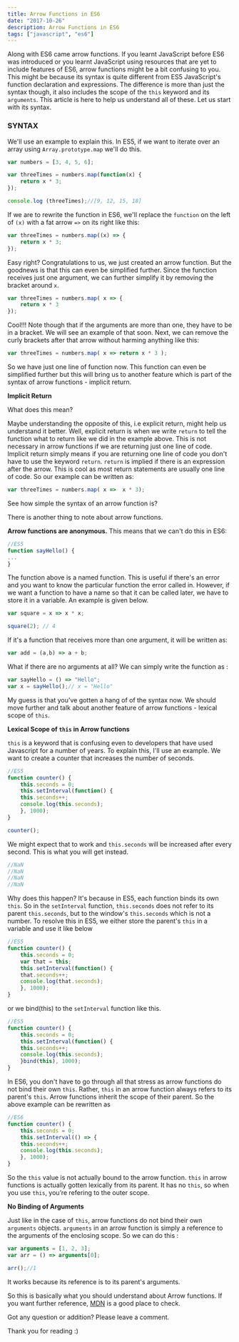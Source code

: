 ```yaml
---
title: Arrow Functions in ES6
date: "2017-10-26"
description: Arrow Functions in ES6
tags: ["javascript", "es6"]
---
```


Along with ES6 came arrow functions. If you learnt JavaScript before ES6 was introduced or you learnt JavaScript using resources that are yet to include features of ES6, arrow functions might be a bit confusing to you. This might be because its syntax is quite different from ES5 JavaScript's function declaration and expressions. The difference is more than just the syntax though, it also includes the scope of the `this` keyword and its `arguments`. This article is here to help us understand all of these. Let us start with its syntax.

<h3>SYNTAX</h3>

We'll use an example to explain this. In ES5, if we want to iterate over an array using `Array.prototype.map` we'll do this.
    
```javascript
var numbers = [3, 4, 5, 6];

var threeTimes = numbers.map(function(x) {
    return x * 3;
});

console.log (threeTimes);//[9, 12, 15, 18]
```
If we are to rewrite the function in ES6, we'll replace the `function` on the left of `(x)` with a fat arrow `=>` on its right like this:

```javascript
var threeTimes = numbers.map((x) => {
    return x * 3;
});
```
Easy right? Congratulations to us, we just created an arrow function. But the goodnews is that this can even be simplified further. Since the function receives just one argument, we can further simplify it by removing the bracket around `x`.


```javascript
var threeTimes = numbers.map( x => {
    return x * 3
});
```
Cool!!! Note though that if the arguments are more than one, they have to be in a bracket. We will see an example of that soon. Next, we can remove the curly brackets after that arrow without harming anything like this:

```Javascript
var threeTimes = numbers.map( x => return x * 3 );
```
So we have just one line of function now. This function can even be simplified further but this will bring us to another feature which is part of the syntax of arrow functions - implicit return. 


<b>Implicit Return</b>

What does this mean?

Maybe understanding the opposite of this, i.e explicit return, might help us understand it better. Well, explicit return is when we write `return` to tell the function what to return like we did in the example above. This is not necessary in arrow functions if we are returning just one line of code. Implicit return simply means if you are returning one line of code you don't have to use the keyword `return`. `return` is implied if there is an expression after the arrow. This is cool as most return statements are usually one line of code.
So our example can be written as:

```Javascript
var threeTimes = numbers.map( x =>  x * 3);
```
See how simple the syntax of an arrow function is? 

There is another thing to note about arrow functions.

<b>Arrow functions are anonymous.</b>
 This means that we can't do this in ES6:

```Javascript
//ES5
function sayHello() {
... 
}
```
The function above is a named function. This is useful if there's an error and you want to know the particular function the error called in. However, if we want a function to have a name so that it can be called later, we have to store it in a variable. An example is given below.

```Javascript
var square = x => x * x;

square(2); // 4
```
If it's a function that receives more than one argument, it will be written as:


```Javascript
var add = (a,b) => a + b;
```
What if there are no arguments at all? We can simply write the function as :


```Javascript
var sayHello = () => "Hello";
var x = sayHello();// x = "Hello"
```
My guess is that you've gotten a hang of of the syntax now. We should move further and talk about another feature of arrow functions - lexical scope of `this`.

<b>Lexical Scope of `this` in Arrow functions</b>

`this` is a keyword that is confusing even to developers that have used Javascript for a number of years. To explain this, I'll use an example. We want to create a counter that increases the number of seconds.

```Javascript
//ES5
function counter() {
    this.seconds = 0;
    this.setInterval(function() {
    this.seconds++;
    console.log(this.seconds);
    }, 1000); 
}

counter();
```
We might expect that to work and `this.seconds` will be increased after every second. This is what you will get instead.

```Javascript
//NaN
//NaN
//NaN
//NaN
```
Why does this happen? It's because in ES5, each function binds its own `this`.  So in the `setInterval` function, `this.seconds` does not refer to its parent `this.seconds`, but to the window's `this.seconds` which is not a number.
To resolve this in ES5, we either store the parent's `this` in a variable and use it like below

```Javascript
//ES5
function counter() {
    this.seconds = 0;
    var that = this;
    this.setInterval(function() {
    that.seconds++;
    console.log(that.seconds);
    }, 1000); 
}
```
 or we bind(this) to the `setInterval` function like this.
    

```Javascript
//ES5
function counter() {
    this.seconds = 0;
    this.setInterval(function() {
    this.seconds++;
    console.log(this.seconds);
    }bind(this), 1000); 
}
```
In ES6, you don't have to go through all that stress as arrow functions do not bind their own `this`. Rather, `this` in an arrow function always refers to its parent's `this`. Arrow functions inherit the scope of their parent. So the above  example can be rewritten as

```Javascript
//ES6
function counter() {
    this.seconds = 0;
    this.setInterval(() => {
    this.seconds++;
    console.log(this.seconds);
    }, 1000); 
}
```
So the `this` value is not actually bound to the arrow function. `this` in arrow functions is actually gotten lexically from  its parent. It has no `this`, so when you use `this`, you’re refering to the outer scope.

<b>No Binding of Arguments</b>

Just like in the case of `this`, arrow functions do not bind their own `arguments` objects. `arguments` in an arrow function is simply a reference to the arguments of the enclosing scope. So we can do this :

```Javascript
var arguments = [1, 2, 3];
var arr = () => arguments[0];

arr();//1
```
It works because its reference is to its parent's arguments.

So this is basically what you should understand about Arrow functions. If you want further reference, [MDN](https://developer.mozilla.org/en-US/docs/Web/JavaScript/Reference/Functions/Arrow_functions) is a good place to check.

Got any question or addition? Please leave a comment.

Thank you for reading :)